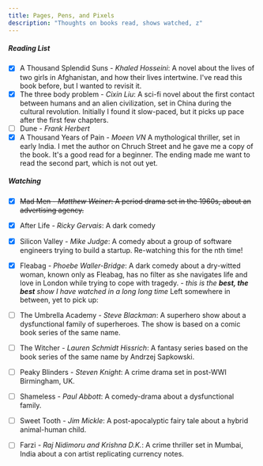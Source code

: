 ```yaml
---
title: Pages, Pens, and Pixels
description: "Thoughts on books read, shows watched, z"
---
```


##### Reading List

- [x]  A Thousand Splendid Suns *- Khaled Hosseini*: A novel about the lives of two girls in Afghanistan, and how their lives intertwine. I've read this book before, but I wanted to revisit it.
- [x]  The three body problem *- Cixin Liu*: A sci-fi novel about the first contact between humans and an alien civilization, set in China during the cultural revolution. Initially I found it slow-paced, but it picks up pace after the first few chapters.
- [ ]  Dune *- Frank Herbert*
- [x]  A Thousand Years of Pain *- Moeen VN* A mythological thriller, set in early India. I met the author on Chruch Street and he gave me a copy of the book. It's a good read for a beginner. The ending made me want to read the second part, which is not out yet.

<!-- - [ ]  The hitchhiker's guide to the galaxy *- Douglas Adams* -->
<!-- - [ ] All the light we cannot see *- Anthony Doerr* -->
<!-- - [ ] Ichigo Ichie *- Hector Garcia and Francesc Miralles* -->
<!-- - [ ] The dark forest *- Cixin Liu*
- [ ] Death's end *- Cixin Liu* -->
<!-- - [ ] The restaurant at the end of the universe *- Douglas Adams*
- [-] Life, the universe and everything *- Douglas Adams*
- [ ] So long, and thanks for all the fish *- Douglas Adams*
- [ ] Mostly harmless *- Douglas Adams*
- [ ] And another thing... *- Eoin Colfer* -->

##### Watching 

- [x]  ~~Mad Men *- Matthew Weiner*: A period drama set in the 1960s, about an advertising agency.~~
- [x]  After Life *- Ricky Gervais*: A dark comedy
- [x]  Silicon Valley *- Mike Judge*: A comedy about a group of software engineers trying to build a startup. Re-watching this for the nth time!
- [x] Fleabag *- Phoebe Waller-Bridge*: A dark comedy about a dry-witted woman, known only as Fleabag, has no filter as she navigates life and love in London while trying to cope with tragedy. - *this is the **best, the best** show I have watched in a long long time*
Left somewhere in between, yet to pick up:

- [ ]  The Umbrella Academy *- Steve Blackman*: A superhero show about a dysfunctional family of superheroes. The show is based on a comic book series of the same name.
- [ ]  The Witcher *- Lauren Schmidt Hissrich*: A fantasy series based on the book series of the same name by Andrzej Sapkowski.
- [ ]  Peaky Blinders *- Steven Knight*: A crime drama set in post-WWI Birmingham, UK.
- [ ]  Shameless *- Paul Abbott*: A comedy-drama about a dysfunctional family.
- [ ]  Sweet Tooth *- Jim Mickle*: A post-apocalyptic fairy tale about a hybrid animal-human child.
- [ ]  Farzi *- Raj Nidimoru and Krishna D.K.*: A crime thriller set in Mumbai, India about a con artist replicating currency notes.